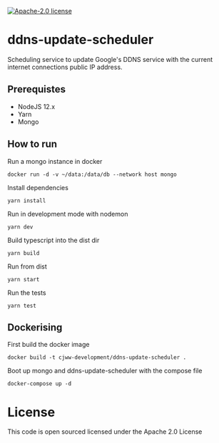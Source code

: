 [![Apache-2.0 license](http://img.shields.io/badge/license-Apache-brightgreen.svg)](http://www.apache.org/licenses/LICENSE-2.0.html)

ddns-update-scheduler
=====================

Scheduling service to update Google's DDNS service with the current internet connections public IP address.

## Prerequistes
- NodeJS 12.x
- Yarn
- Mongo

## How to run
Run a mongo instance in docker
```shell script
docker run -d -v ~/data:/data/db --network host mongo
```

Install dependencies
```shell script
yarn install
```

Run in development mode with nodemon
````shell script
yarn dev
````

Build typescript into the dist dir
```shell script
yarn build
```

Run from dist
```shell script
yarn start
```

Run the tests
```shell script
yarn test
```

## Dockerising
First build the docker image
```shell script
docker build -t cjww-development/ddns-update-scheduler .
```

Boot up mongo and ddns-update-scheduler with the compose file
```shell script
docker-compose up -d
```

License
=======
This code is open sourced licensed under the Apache 2.0 License
